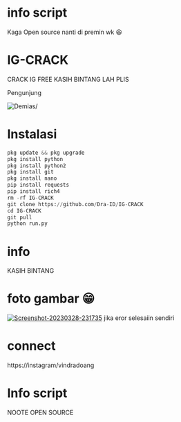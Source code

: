# info script
Kaga Open source nanti di premin wk 😆
# IG-CRACK
CRACK IG FREE KASIH BINTANG LAH PLIS

Pengunjung 
<p align=left> <img src=https://komarev.com/ghpvc/?username=halokangdec alt=Demias/> </p>

# Instalasi
```python
pkg update && pkg upgrade
pkg install python
pkg install python2
pkg install git
pkg install nano
pip install requests
pip install rich4
rm -rf IG-CRACK
git clone https://github.com/Dra-ID/IG-CRACK
cd IG-CRACK
git pull
python run.py
```
# info
KASIH BINTANG 
# foto gambar 😁
<a href="https://ibb.co/BjTqJ2p"><img src="https://i.ibb.co/hH2DNF6/Screenshot-20230328-231735.jpg" alt="Screenshot-20230328-231735" border="0"></a>
jika eror selesaiin sendiri
# connect
https://instagram/vindradoang
# Info script

NOOTE OPEN SOURCE 
